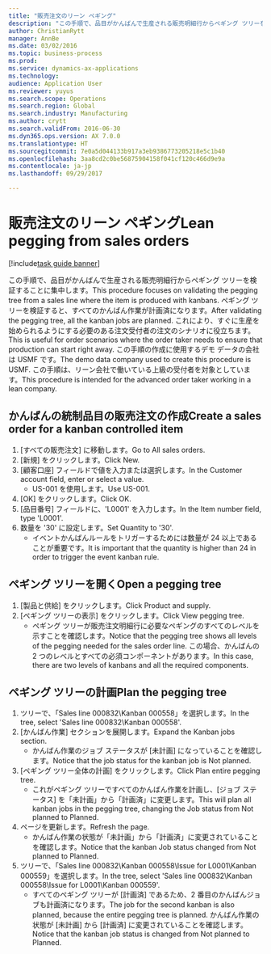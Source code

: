 ```yaml
--- 
title: "販売注文のリーン ペギング"
description: "この手順で、品目がかんばんで生産される販売明細行からペギング ツリーを検証することに集中します。"
author: ChristianRytt
manager: AnnBe
ms.date: 03/02/2016
ms.topic: business-process
ms.prod: 
ms.service: dynamics-ax-applications
ms.technology: 
audience: Application User
ms.reviewer: yuyus
ms.search.scope: Operations
ms.search.region: Global
ms.search.industry: Manufacturing
ms.author: crytt
ms.search.validFrom: 2016-06-30
ms.dyn365.ops.version: AX 7.0.0
ms.translationtype: HT
ms.sourcegitcommit: 7e0a5d044133b917a3eb9386773205218e5c1b40
ms.openlocfilehash: 3aa8cd2c0be56875904158f041cf120c466d9e9a
ms.contentlocale: ja-jp
ms.lasthandoff: 09/29/2017

---
```

# <a name="lean-pegging-from-sales-orders"></a><span data-ttu-id="8a6f6-103">販売注文のリーン ペギング</span><span class="sxs-lookup"><span data-stu-id="8a6f6-103">Lean pegging from sales orders</span></span>

[!include[task guide banner](../../includes/task-guide-banner.md)]

<span data-ttu-id="8a6f6-104">この手順で、品目がかんばんで生産される販売明細行からペギング ツリーを検証することに集中します。</span><span class="sxs-lookup"><span data-stu-id="8a6f6-104">This procedure focuses on validating the pegging tree from a sales line where the item is produced with kanbans.</span></span> <span data-ttu-id="8a6f6-105">ペギング ツリーを検証すると、すべてのかんばん作業が計画済になります。</span><span class="sxs-lookup"><span data-stu-id="8a6f6-105">After validating the pegging tree, all the kanban jobs are planned.</span></span> <span data-ttu-id="8a6f6-106">これにより、すぐに生産を始められるようにする必要のある注文受付者の注文のシナリオに役立ちます。</span><span class="sxs-lookup"><span data-stu-id="8a6f6-106">This is useful for order scenarios where the order taker needs to ensure that production can start right away.</span></span> <span data-ttu-id="8a6f6-107">この手順の作成に使用するデモ データの会社は USMF です。</span><span class="sxs-lookup"><span data-stu-id="8a6f6-107">The demo data company used to create this procedure is USMF.</span></span> <span data-ttu-id="8a6f6-108">この手順は、リーン会社で働いている上級の受付者を対象としています。</span><span class="sxs-lookup"><span data-stu-id="8a6f6-108">This procedure is intended for the advanced order taker working in a lean company.</span></span>


## <a name="create-a-sales-order-for-a-kanban-controlled-item"></a><span data-ttu-id="8a6f6-109">かんばんの統制品目の販売注文の作成</span><span class="sxs-lookup"><span data-stu-id="8a6f6-109">Create a sales order for a kanban controlled item</span></span>
1. <span data-ttu-id="8a6f6-110">[すべての販売注文] に移動します。</span><span class="sxs-lookup"><span data-stu-id="8a6f6-110">Go to All sales orders.</span></span>
2. <span data-ttu-id="8a6f6-111">[新規] をクリックします。</span><span class="sxs-lookup"><span data-stu-id="8a6f6-111">Click New.</span></span>
3. <span data-ttu-id="8a6f6-112">[顧客口座] フィールドで値を入力または選択します。</span><span class="sxs-lookup"><span data-stu-id="8a6f6-112">In the Customer account field, enter or select a value.</span></span>
    * <span data-ttu-id="8a6f6-113">US-001 を使用します。</span><span class="sxs-lookup"><span data-stu-id="8a6f6-113">Use US-001.</span></span>  
4. <span data-ttu-id="8a6f6-114">[OK] をクリックします。</span><span class="sxs-lookup"><span data-stu-id="8a6f6-114">Click OK.</span></span>
5. <span data-ttu-id="8a6f6-115">[品目番号] フィールドに、'L0001' を入力します。</span><span class="sxs-lookup"><span data-stu-id="8a6f6-115">In the Item number field, type 'L0001'.</span></span>
6. <span data-ttu-id="8a6f6-116">数量を '30' に設定します。</span><span class="sxs-lookup"><span data-stu-id="8a6f6-116">Set Quantity to '30'.</span></span>
    * <span data-ttu-id="8a6f6-117">イベントかんばんルールをトリガーするためには数量が 24 以上であることが重要です。</span><span class="sxs-lookup"><span data-stu-id="8a6f6-117">It is important that the quantity is higher than 24 in order to trigger the event kanban rule.</span></span>  

## <a name="open-a-pegging-tree"></a><span data-ttu-id="8a6f6-118">ペギング ツリーを開く</span><span class="sxs-lookup"><span data-stu-id="8a6f6-118">Open a pegging tree</span></span> 
1. <span data-ttu-id="8a6f6-119">[製品と供給] をクリックします。</span><span class="sxs-lookup"><span data-stu-id="8a6f6-119">Click Product and supply.</span></span>
2. <span data-ttu-id="8a6f6-120">[ペギング ツリーの表示] をクリックします。</span><span class="sxs-lookup"><span data-stu-id="8a6f6-120">Click View pegging tree.</span></span>
    * <span data-ttu-id="8a6f6-121">ペギング ツリーが販売注文明細行に必要なペギングのすべてのレベルを示すことを確認します。</span><span class="sxs-lookup"><span data-stu-id="8a6f6-121">Notice that the pegging tree shows all levels of the pegging needed for the sales order line.</span></span> <span data-ttu-id="8a6f6-122">この場合、かんばんの 2 つのレベルとすべての必須コンポーネントがあります。</span><span class="sxs-lookup"><span data-stu-id="8a6f6-122">In this case, there are two levels of kanbans and all the required components.</span></span>  

## <a name="plan-the-pegging-tree"></a><span data-ttu-id="8a6f6-123">ペギング ツリーの計画</span><span class="sxs-lookup"><span data-stu-id="8a6f6-123">Plan the pegging tree</span></span>
1. <span data-ttu-id="8a6f6-124">ツリーで、「Sales line 000832\Kanban 000558」を選択します。</span><span class="sxs-lookup"><span data-stu-id="8a6f6-124">In the tree, select 'Sales line 000832\Kanban 000558'.</span></span>
2. <span data-ttu-id="8a6f6-125">[かんばん作業] セクションを展開します。</span><span class="sxs-lookup"><span data-stu-id="8a6f6-125">Expand the Kanban jobs section.</span></span>
    * <span data-ttu-id="8a6f6-126">かんばん作業のジョブ ステータスが [未計画] になっていることを確認します。</span><span class="sxs-lookup"><span data-stu-id="8a6f6-126">Notice that the job status for the kanban job is Not planned.</span></span>  
3. <span data-ttu-id="8a6f6-127">[ペギング ツリー全体の計画] をクリックします。</span><span class="sxs-lookup"><span data-stu-id="8a6f6-127">Click Plan entire pegging tree.</span></span>
    * <span data-ttu-id="8a6f6-128">これがペギング ツリーですべてのかんばん作業を計画し、[ジョブ ステータス] を「未計画」から「計画済」に変更します。</span><span class="sxs-lookup"><span data-stu-id="8a6f6-128">This will plan all kanban jobs in the pegging tree, changing the Job status from Not planned to Planned.</span></span>  
4. <span data-ttu-id="8a6f6-129">ページを更新します。</span><span class="sxs-lookup"><span data-stu-id="8a6f6-129">Refresh the page.</span></span>
    * <span data-ttu-id="8a6f6-130">かんばん作業の状態が「未計画」から「計画済」に変更されていることを確認します。</span><span class="sxs-lookup"><span data-stu-id="8a6f6-130">Notice that the kanban Job status changed from Not planned to Planned.</span></span>  
5. <span data-ttu-id="8a6f6-131">ツリーで、「Sales line 000832\Kanban 000558\Issue for L0001\Kanban 000559」を選択します。</span><span class="sxs-lookup"><span data-stu-id="8a6f6-131">In the tree, select 'Sales line 000832\Kanban 000558\Issue for L0001\Kanban 000559'.</span></span>
    * <span data-ttu-id="8a6f6-132">すべてのペギング ツリーが [計画済] であるため、2 番目のかんばんジョブも計画済になります。</span><span class="sxs-lookup"><span data-stu-id="8a6f6-132">The job for the second kanban is also planned, because the entire pegging tree is planned.</span></span> <span data-ttu-id="8a6f6-133">かんばん作業の状態が [未計画] から [計画済] に変更されていることを確認します。</span><span class="sxs-lookup"><span data-stu-id="8a6f6-133">Notice that the kanban job status is changed from Not planned to Planned.</span></span>  


